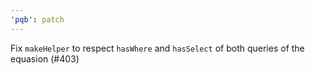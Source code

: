 ```yaml
---
'pqb': patch
---
```


Fix `makeHelper` to respect `hasWhere` and `hasSelect` of both queries of the equasion (#403)
